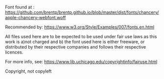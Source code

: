 Font found at :
https://github.com/brentp/brentp.github.io/blob/master/dist/fonts/chancery/apple-chancery-webfont.woff

Recommended by: 
https://www.w3.org/Style/Examples/007/fonts.en.html

All files used here are to be expected to be used under fair use laws as this work is a)not charged and b) the font used here is either freeware, or distributed by their respective companies and follows their respective licences.

For more info, see:
https://www.lib.uchicago.edu/copyrightinfo/fairuse.html

Copyright, not copyleft